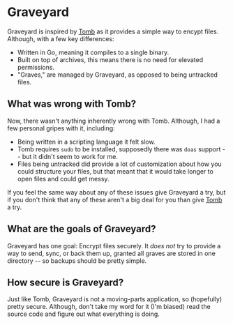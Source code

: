 # Graveyard

Graveyard is inspired by [Tomb](https://dyne.org/software/tomb/) as it provides
a simple way to encypt files. Although, with a few key differences:

 - Written in Go, meaning it compiles to a single binary.
 - Built on top of archives, this means there is no need for elevated permissions.
 - "Graves," are managed by Graveyard, as opposed to being untracked files.

## What was wrong with Tomb?

Now, there wasn't anything inherently wrong with Tomb. Although, I had a few
personal gripes with it, including: 

 - Being written in a scripting language it felt slow. 
 - Tomb requires `sudo` to be installed, supposedly there was `doas` support -- 
   but it didn't seem to work for me.
 - Files being untracked did provide a lot of customization about how you could
   structure your files, but that meant that it would take longer to open files
   and could get messy. 

If you feel the same way about any of these issues give Graveyard a try, but if
you don't think that any of these aren't a big deal for you than give 
[Tomb](https://dyne.org/software/tomb) a try.

## What are the goals of Graveyard? 

Graveyard has one goal: Encrypt files securely. It *does not* try to provide a 
way to send, sync, or back them up, granted all graves are stored in one
directory -- so backups should be pretty simple. 

## How secure is Graveyard?

Just like Tomb, Graveyard is not a moving-parts application, so (hopefully) 
pretty secure. Although, don't take my word for it (I'm biased) read the
source code and figure out what everything is doing. 
